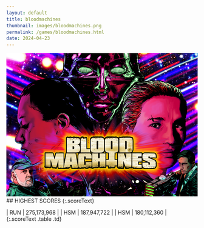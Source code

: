 ```yaml
---
layout: default
title: bloodmachines
thumbnail: images/bloodmachines.png
permalink: /games/bloodmachines.html
date: 2024-04-23
---
```


<img src="../images/bloodmachines.png" class="gameThumbnail img-fluid mx-auto align-middle">
## HIGHEST SCORES
{:.scoreText}

| RUN | 275,173,968 | 
| HSM | 187,947,722 | 
| HSM | 180,112,360 | 
{:.scoreText .table .td}
